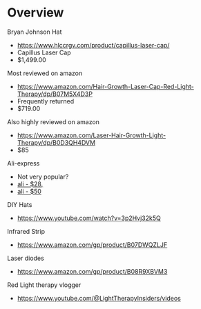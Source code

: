 # Overview

Bryan Johnson Hat

- https://www.hlccrgv.com/product/capillus-laser-cap/
- Capillus Laser Cap
- $1,499.00

Most reviewed on amazon

- https://www.amazon.com/Hair-Growth-Laser-Cap-Red-Light-Therapy/dp/B07M5X4D3P
- Frequently returned
- $719.00

Also highly reviewed on amazon

- https://www.amazon.com/Laser-Hair-Growth-Light-Therapy/dp/B0D3QH4DVM
- $85

Ali-express

- Not very popular?
- [ali - $28, ](https://www.aliexpress.us/item/3256808597464581.html?algo_exp_id=31320f67-99dc-4342-a9dc-ba98f0a3245f-0&pdp_ext_f=%7B%22order%22%3A%2223%22%2C%22eval%22%3A%221%22%7D&pdp_npi=4%40dis!USD!55.54!27.77!!!400.42!200.21!%402103246617467938747257132edca1!12000046666597441!sea!US!2624340281!X&curPageLogUid=W9Lc4eomaldz&utparam-url=scene%3Asearch%7Cquery_from%3A)
- [ali - $50](https://www.aliexpress.us/item/3256807925677870.html?algo_exp_id=31320f67-99dc-4342-a9dc-ba98f0a3245f-1&pdp_ext_f=%7B%22order%22%3A%2250%22%2C%22eval%22%3A%221%22%7D&pdp_npi=4%40dis!USD!46.40!46.40!!!334.50!334.50!%402103246617467938747257132edca1!12000043830215672!sea!US!2624340281!X&curPageLogUid=VXibg8TDuuUw&utparam-url=scene%3Asearch%7Cquery_from%3A)



DIY Hats

- https://www.youtube.com/watch?v=3p2Hvj32k5Q


Infrared Strip

- https://www.amazon.com/gp/product/B07DWQZLJF

Laser diodes

- https://www.amazon.com/gp/product/B08R9XBVM3


Red Light therapy vlogger

- https://www.youtube.com/@LightTherapyInsiders/videos



